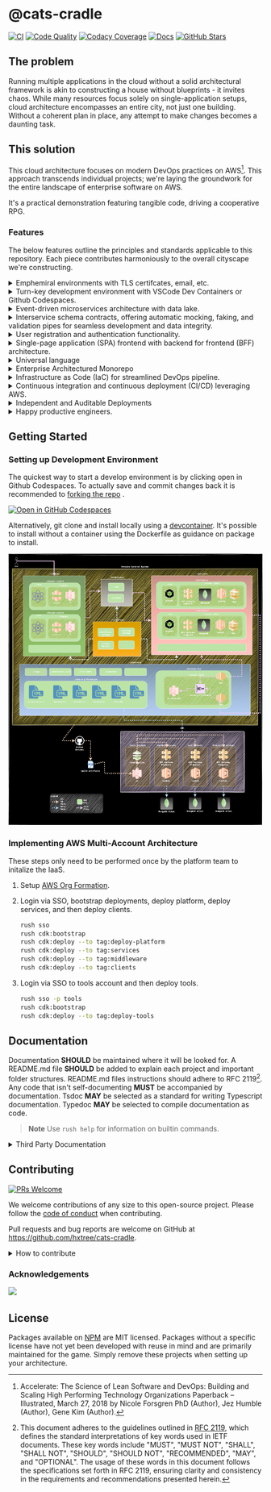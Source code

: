 # @cats-cradle

[![CI](https://github.com/hxtree/cats-cradle/actions/workflows/on-merge.yml/badge.svg)](https://github.com/hxtree/cats-cradle/actions/workflows/on-merge.yml)
[![Code Quality](https://app.codacy.com/project/badge/Grade/8024531285164025aef972fcb059ea74)](https://www.codacy.com/gh/hxtree/cats-cradle/dashboard?utm_source=github.com&utm_medium=referral&utm_content=hxtree/cats-cradle&utm_campaign=Badge_Grade)
[![Codacy Coverage](https://app.codacy.com/project/badge/Coverage/8024531285164025aef972fcb059ea74)](https://app.codacy.com/gh/hxtree/cats-cradle)
[![Docs](https://github.com/hxtree/cats-cradle/actions/workflows/pages/pages-build-deployment/badge.svg)](https://hxtree.github.io/cats-cradle/)
[![GitHub Stars](https://img.shields.io/github/stars/hxtree/cats-cradle?style=social)](https://github.com/hxtree/cats-cradle/stargazers)

## The problem

Running multiple applications in the cloud without a solid architectural
framework is akin to constructing a house without blueprints - it invites chaos.
While many resources focus solely on single-application setups, cloud
architecture encompasses an entire city, not just one building. Without a
coherent plan in place, any attempt to make changes becomes a daunting task.

## This solution

This cloud architecture focuses on modern DevOps practices on AWS[^1]. This
approach transcends individual projects; we're laying the groundwork for the
entire landscape of enterprise software on AWS.

It's a practical demonstration featuring tangible code, driving a cooperative
RPG.

### Features

The below features outline the principles and standards applicable to this
repository. Each piece contributes harmoniously to the overall cityscape we're
constructing.

<details>
  <summary>Emphemiral environments with TLS certifcates, email, etc.</summary>
  AWS Org Formation is used to set that bases for platform. Other services build on top of that.
</details>

<details>
  <summary>Turn-key development environment with VSCode Dev Containers or Github Codespaces.</summary>
  Even the development environment is code. Reducing on boarding setup and workstation recovery from days to minutes.
</details>

<details>
  <summary>Event-driven microservices architecture with data lake.</summary>
  Services use queues communition. They are fault tolerant. Events are automatically archived in a data lake for data anlaytics and business driven insights.
</details>

<details>
  <summary>Interservice schema contracts, offering automatic mocking, faking, and
  validation pipes for seamless development and data integrity.</summary>
  Libriaries define schema and allow for automated faking of interservice contracts.
</details>

<details>
  <summary>User registration and authentication functionality.</summary>
  Cognito service provides user registration.
</details>

<details>
  <summary>Single-page application (SPA) frontend with backend for frontend (BFF)
  architecture.</summary>
  Clients are SPA usually S3 backed and deployed to cloudfront. BFF are middleware.
</details>

<details>
  <summary>Universal language</summary>
Javascript is the chosen base language for microservices in this project, due to
its performance, ubiquity, beginner-friendly nature, extensive adoption, and
omnipresence. Typescript, backed by Microsoft, is utilized for compiling
Javascript. Typescript brings the advantage of type hinting, which aids in
maintenance and improves the readability of code. As a guideline, Typescript
**SHOULD** be the default language for the majority of application code, unless
there's a substantial reason to opt for a different language.
</details>

<details>
  <summary>Enterprise Architectured Monorepo</summary>
A monorepo was chosen to simplify development by housing multiple projects in a
single repository, streamlining code sharing, versioning, and dependency
management. Monorepos help fosters collaboration, ensures consistency, and
enables efficient code reuse across projects. That's not to say every bit of
code the organization maintains should go into a monorepo or the same monorepo.

A package base monorepo approach is preferred as to create a clear separation in
layers. Microsoft backed Rush was selected over Nx, Lerna, Turbo, etc. for
monorepo management. Nx is also suitable, but rush has worked fine so far.

The code is divided into several categories: libraries, platform, services,
middleware, and clients. Each is further defined in there retrospective folders.
When it comes to individual package files, those that typically change in tandem
**SHOULD** generally be kept together. The organization of code **SHOULD** be
based on features. All project dependencies **MUST** be unidirectional
dependencies.

</details>

<details>
  <summary>Infrastructure as Code (IaC) for streamlined DevOps pipeline.</summary>

We selected AWS as our Infrastructure as a Service (IaaS) provider because of
the advantages of vendor lock-in, allowing us access to a diverse array of
standardized services. In this project, prioritizing these benefits takes
precedence over maintaining cloud agnosticism. We anticipate potential project
failure before AWS, and we've accounted for the potential cost of migrating
between IaaS providers. Our approach involves intentional structuring of layers
and relies primarily on features offered by multiple cloud providers.

The entire infrastructure is defined as code, allowing for version control, easy
replication, and consistent environments across different stages of the
development lifecycle. All Infrastructure as Code **MUST** be defined as or
compile to CloudFormation templates.

</details>

<details>
  <summary>Continuous integration and continuous deployment (CI/CD) leveraging AWS.</summary>
  AWS CDK **MUST** be selected for generating Cloudformation templates. The only
exception is for platform which **MAY** use AWS Org Formation or other
Cloudformation abstraction layers. CDK works well for generating most L1 and L2
Constructrs. Althouh other frameworks offer more L3 Constructs, L3 Constructs
are more business specific and **SHOULD** be maintained by platform instead of a
third party software vendor.
</details>

<details>
  <summary>Independent and Auditable Deployments</summary>
Every project **MUST** have the capability for independent deployment using the
standardized command `rushx cdk:deploy`. This deployment command is also
applicable for deploying services during local development. Any changes to the
base branch that affect deployable projects **MUST** automatically create and
upload a self contained artifact for each impacted project to S3. This artifact
serves both auditing and deployment purposes. It is advisable to use AWS
CodePipeline for managing this artifact within continuous delivery (CD)
workflows.
</details>

<details>
  <summary>Happy productive engineers.</summary>
  From an anthropological standpoint, our selection of languages and tools goes beyond code; it becomes the cultural fabric of our tech ecosystem. Tools were selected not only to serve enablers for engineers but as catalysts for a user-centric experience.
</details>

## Getting Started

### Setting up Development Environment

The quickest way to start a develop environment is by clicking open in Github
Codespaces. To actually save and commit changes back it is recommended to
[forking the repo](https://github.com/hxtree/cats-cradle/fork) .

[![Open in GitHub Codespaces](https://github.com/codespaces/badge.svg)](https://github.com/codespaces/new?hide_repo_select=true&ref=main&repo=438855397)

Alternatively, git clone and install locally using a
[devcontainer](.devcontainer/README.md). It's possible to install without a
container using the Dockerfile as guidance on package to install.

![Flow Chart](docs/flow-chart.drawio.svg)

### Implementing AWS Multi-Account Architecture

These steps only need to be performed once by the platform team to initalize the
IaaS.

1. Setup [AWS Org Formation](/platform/aws-org-formation/README.md).

2. Login via SSO, bootstrap deployments, deploy platform, deploy services, and
   then deploy clients.

   ```bash
   rush sso
   rush cdk:bootstrap
   rush cdk:deploy --to tag:deploy-platform
   rush cdk:deploy --to tag:services
   rush cdk:deploy --to tag:middleware
   rush cdk:deploy --to tag:clients
   ```

3. Login via SSO to tools account and then deploy tools.

   ```bash
   rush sso -p tools
   rush cdk:bootstrap
   rush cdk:deploy --to tag:deploy-tools
   ```

## Documentation

Documentation **SHOULD** be maintained where it will be looked for. A README.md
file **SHOULD** be added to explain each project and important folder
structures. README.md files instructions should adhere to RFC 2119[^2]. Any code
that isn't self-documenting **MUST** be accompanied by documentation. Tsdoc
**MAY** be selected as a standard for writing Typescript documentation. Typedoc
**MAY** be selected to compile documentation as code.

> **Note** Use `rush help` for information on builtin commands.

<details>
  <summary>Third Party Documentation</summary>

- [AWS CLI](https://docs.aws.amazon.com/cdk/v2/guide/cli.html)
- [Typescript](https://www.typescriptlang.org/docs/)
- [Jest](https://jestjs.io/)
- [RushJS](https://rushjs.io)
  - [Selecting Subsets](https://rushjs.io/pages/developer/selecting_subsets/)
- [Rushstack](https://github.com/microsoft/rushstack)
</details>

## Contributing

[![PRs Welcome](https://img.shields.io/badge/PRs-welcome-brightgreen.svg)](http://makeapullrequest.com)

We welcome contributions of any size to this open-source project. Please follow
the [code of conduct](docs/CODE_OF_CONDUCT.md) when contributing.

Pull requests and bug reports are welcome on GitHub at
<https://github.com/hxtree/cats-cradle>.

<details>
  <summary>How to contribute</summary>

1. Checkout a new branch from main using git.

   ```bash
   git checkout -b feature/improve-readme
   ```

2. Work on changes (e.g. fix a bug or add a new feature). Test-driven
   development encouraged.

   ```bash
   rushx dev
   rushx test
   ```

3. Stage and commit changes using
   [conventional commits](https://www.conventionalcommits.org/en/v1.0.0/#specification).

   ```bash
   git add .
   git commit -m 'doc: fix spelling of computers'
   ```

4. (Optional) If changing a library that is published to NPM, document
   [semantic version](https://semver.org/) changes, generate Changelogs, and
   commit changes.

   ```bash
   rush change
   rush version --bump
   git commit -m 'chore: bump change log'
   ```

5. Push code and open a PR. Celebrate contributing to @cats-cradle.

   ```bash
   git push
   ```

</details>

### Acknowledgements

<a href="https://github.com/hxtree/cats-cradle/graphs/contributors">
  <img src="https://contrib.rocks/image?repo=hxtree/cats-cradle" />
</a>

## License

Packages available on [NPM](https://www.npmjs.com/search?q=%40cats-cradle) are
MIT licensed. Packages without a specific license have not yet been developed
with reuse in mind and are primarily maintained for the game. Simply remove
these projects when setting up your architecture.

[^1]:
    Accelerate: The Science of Lean Software and DevOps: Building and Scaling
    High Performing Technology Organizations Paperback – Illustrated, March 27,
    2018 by Nicole Forsgren PhD (Author), Jez Humble (Author), Gene Kim
    (Author).

[^2]:
    This document adheres to the guidelines outlined in
    [RFC 2119](https://www.ietf.org/rfc/rfc2119.txt), which defines the standard
    interpretations of key words used in IETF documents. These key words include
    "MUST", "MUST NOT", "SHALL", "SHALL NOT", "SHOULD", "SHOULD NOT",
    "RECOMMENDED", "MAY", and "OPTIONAL". The usage of these words in this
    document follows the specifications set forth in RFC 2119, ensuring clarity
    and consistency in the requirements and recommendations presented herein.
